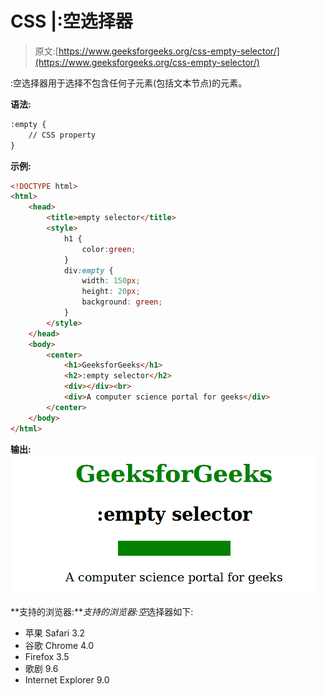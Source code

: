# CSS |:空选择器

> 原文:[https://www.geeksforgeeks.org/css-empty-selector/](https://www.geeksforgeeks.org/css-empty-selector/)

:空选择器用于选择不包含任何子元素(包括文本节点)的元素。

**语法:**

```html
:empty {
    // CSS property
} 

```

**示例:**

```html
<!DOCTYPE html>
<html>
    <head>
        <title>empty selector</title>
        <style> 
            h1 {
                color:green;
            }
            div:empty {
                width: 150px;
                height: 20px;
                background: green;
            }
        </style>
    </head>
    <body>
        <center>
            <h1>GeeksforGeeks</h1>
            <h2>:empty selector</h2>
            <div></div><br>
            <div>A computer science portal for geeks</div>
        </center>
    </body>
</html>                    
```

**输出:**
![](img/9e170ced96d13d39c381cf31b4020bc5.png)

**支持的浏览器:***支持的浏览器:空*选择器如下:

*   苹果 Safari 3.2
*   谷歌 Chrome 4.0
*   Firefox 3.5
*   歌剧 9.6
*   Internet Explorer 9.0